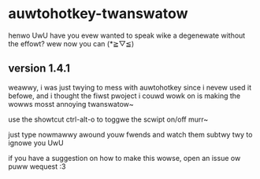 # auwtohotkey-twanswatow
henwo UwU have you evew wanted to speak wike a degenewate without the effowt? wew now you can (\*≧▽≦)
## version 1.4.1

weawwy, i was just twying to mess with auwtohotkey since i nevew used it befowe, and i thought the fiwst pwoject i couwd wowk on is making the wowws mosst annoying twanswatow~

use the showtcut ctrl-alt-o to toggwe the scwipt on/off murr~

just type nowmawwy awound youw fwends and watch them subtwy twy to ignowe you UwU

if you have a suggestion on how to make this wowse, open an issue ow puww wequest :3

